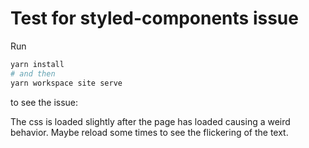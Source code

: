 # Test for styled-components issue

Run

```sh
yarn install
# and then
yarn workspace site serve
```

to see the issue:

The css is loaded slightly after the page has loaded causing a weird behavior. Maybe reload some times to see the flickering of the text.
